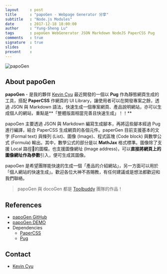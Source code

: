 ```yaml
---
layout     : post
title      : "papoGen - Webpage Generator 分享"
subtitle   : "Node.js Modules"
date       : 2017-12-18 18:00:00
author     : "Yung-Sheng Lu"
tags       : papoGen WebGenerator JSON Markdown NodeJS PaperCSS Pug
comments   : true
signature  : true
slides     : 
present    : 
---
```


![papoGen](https://i.imgur.com/ts1PC5b.png)

## About papoGen

**papoGen** - 是我的夥伴 [Kevin Cyu](https://kevinbird61.github.io/Intro/) 最近開發的一個以 **Pug** 作為靜態網頁生成的工具，搭配 **PaperCSS** 作網頁的 UI Library，讓使用者可以在開發專案之餘，透過 JSON 與 Markdown 語法，快速生成一個專案網頁、產品說明網站，亦可以生成個人的網站，重點是**「整體版面相當完善且快速生成」！！**

papoGen 主要透過 JSON 與 Markdown 編寫生成腳本，再將這些腳本經過 Pug 進行編譯，結合 PaperCSS 生成網頁的各個元件。paperGen 目前支援基本的文字 (Formal text) 與條列 (List)、圖像 (Image)、程式區塊 (Code block) 與數學公式 (Formula) 輸出。其中，數學公式的部分是以 **MathJax** 格式標準。圖像除了支援 Local 路徑的圖檔，也支援圖像網址 (Image address)，可以**直接將網頁上的圖像網址作為參數**引入，便可生成其圖像。

papoGen 是希望團隊能快速的生成一個「產品的介紹網站」，另一方面可以用於「個人網站的快速生成」。歡迎各位大神不吝賜教，有任何建議或是想法都歡迎和我們聯絡。

> papoGen 與 docoGen 都是 [Toolbuddy](https://github.com/toolbuddy) 團隊的作品！

## References

* [papoGen GitHub](https://github.com/toolbuddy/papoGen)
* [papoGen DEMO](https://toolbuddy.github.io/papoGen/)
* Dependencies
    * [PaperCSS](https://www.getpapercss.com/)
    * [Pug](https://pugjs.org/api/getting-started.html)

## Contact

* [Kevin Cyu](https://kevinbird61.github.io/Intro/)
